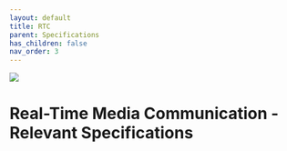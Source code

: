 ```yaml
---
layout: default
title: RTC
parent: Specifications
has_children: false
nav_order: 3
---
```


<img src="../assets/images/Banner_RTCC.png" /> 

# Real-Time Media Communication - Relevant Specifications
